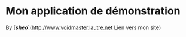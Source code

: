 Mon application de démonstration
=======

By [***sheo***](http://www.voidmaster.lautre.net Lien vers mon site)

